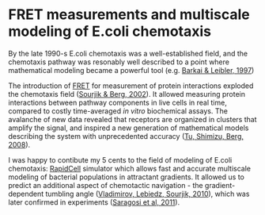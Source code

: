 # FRET measurements and multiscale modeling of E.coli chemotaxis
By the late 1990-s E.coli chemotaxis was a well-established field, and the chemotaxis pathway was resonably well described
to a point where mathematical modeling became a powerful tool
(e.g. [Barkai & Leibler, 1997](http://www.nature.com/nature/journal/v387/n6636/full/387913a0.html "Robustness in simple biochemical networks. Nature, 1997"))

The introduction of [FRET](http://www.rowland.harvard.edu/labs/bacteria/projects/fret.php "Förster resonance energy transfer") 
for measurement of protein interactions exploded the chemotaxis field 
([Sourjik & Berg, 2002](http://www.pnas.org/content/99/1/123.full "V.Sourjik & H.Berg. Receptor sensitivity in bacterial chemotaxis. PNAS, 2002.")).
It allowed measuring protein interactions between pathway components in live cells in real time, compared to costly time-averaged *in vitro* biochemical assays. The avalanche of new data revealed that receptors are organized in clusters that amplify the signal, and inspired a new generation of mathematical models describing the system with unprecedented accuracy ([Tu, Shimizu, Berg, 2008](http://www.pnas.org/content/105/39/14855 "Modeling the chemotactic response of Escherichia coli to time-varying stimuli. PNAS, 2008")).

I was happy to contibute my 5 cents to the field of modeling of E.coli chemotaxis: [RapidCell](http://www.rapidcell.net/) simulator which allows fast and accurate multiscale modeling of bacterial populations in attractant gradients. It allowed us to predict an additional aspect of chemotactic navigation - the gradient-dependent tumbling angle ([Vladimirov, Lebiedz, Sourjik, 2010](http://journals.plos.org/ploscompbiol/article?id=10.1371/journal.pcbi.1000717 "Predicted Auxiliary Navigation Mechanism of Peritrichously Flagellated Chemotactic Bacteria")), which was later confirmed in experiments ([Saragosi et al, 2011](http://www.pnas.org/content/108/39/16235.full "Directional persistence of chemotactic bacteria in a traveling concentration wave")).
